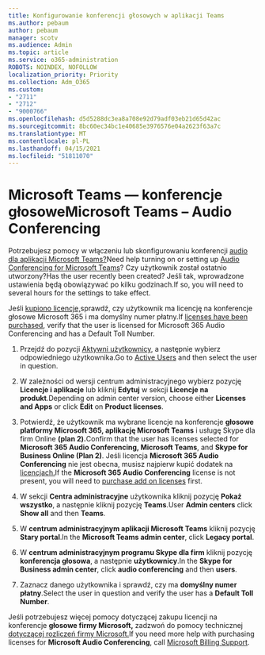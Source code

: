 ```yaml
---
title: Konfigurowanie konferencji głosowych w aplikacji Teams
ms.author: pebaum
author: pebaum
manager: scotv
ms.audience: Admin
ms.topic: article
ms.service: o365-administration
ROBOTS: NOINDEX, NOFOLLOW
localization_priority: Priority
ms.collection: Adm_O365
ms.custom:
- "2711"
- "2712"
- "9000766"
ms.openlocfilehash: d5d5288dc3ea8a708e92d79adf03eb21d65d42ac
ms.sourcegitcommit: 8bc60ec34bc1e40685e3976576e04a2623f63a7c
ms.translationtype: MT
ms.contentlocale: pl-PL
ms.lasthandoff: 04/15/2021
ms.locfileid: "51811070"
---
```

# <a name="microsoft-teams--audio-conferencing"></a><span data-ttu-id="3bed6-102">Microsoft Teams — konferencje głosowe</span><span class="sxs-lookup"><span data-stu-id="3bed6-102">Microsoft Teams – Audio Conferencing</span></span>

<span data-ttu-id="3bed6-103">Potrzebujesz pomocy w włączeniu lub skonfigurowaniu konferencji [audio dla aplikacji Microsoft Teams?](https://docs.microsoft.com/microsoftteams/set-up-audio-conferencing-in-teams)</span><span class="sxs-lookup"><span data-stu-id="3bed6-103">Need help turning on or setting up [Audio Conferencing for Microsoft Teams](https://docs.microsoft.com/microsoftteams/set-up-audio-conferencing-in-teams)?</span></span>  <span data-ttu-id="3bed6-104">Czy użytkownik został ostatnio utworzony?</span><span class="sxs-lookup"><span data-stu-id="3bed6-104">Has the user recently been created?</span></span> <span data-ttu-id="3bed6-105">Jeśli tak, wprowadzone ustawienia będą obowiązywać po kilku godzinach.</span><span class="sxs-lookup"><span data-stu-id="3bed6-105">If so, you will need to several hours for the settings to take effect.</span></span>

<span data-ttu-id="3bed6-106">Jeśli [kupiono licencje,](https://docs.microsoft.com/microsoftteams/set-up-audio-conferencing-in-teams#step-2-get-and-assign-licenses)sprawdź, czy użytkownik ma licencję na konferencje głosowe Microsoft 365 i ma domyślny numer płatny.</span><span class="sxs-lookup"><span data-stu-id="3bed6-106">If [licenses have been purchased](https://docs.microsoft.com/microsoftteams/set-up-audio-conferencing-in-teams#step-2-get-and-assign-licenses), verify that the user is licensed for Microsoft 365 Audio Conferencing and has a Default Toll Number.</span></span>

1. <span data-ttu-id="3bed6-107">Przejdź do pozycji [Aktywni użytkownicy](https://admin.microsoft.com/Adminportal/Home?source=applauncher#/users), a następnie wybierz odpowiedniego użytkownika.</span><span class="sxs-lookup"><span data-stu-id="3bed6-107">Go to [Active Users](https://admin.microsoft.com/Adminportal/Home?source=applauncher#/users) and then select the user in question.</span></span>

2. <span data-ttu-id="3bed6-108">W zależności od wersji centrum administracyjnego wybierz pozycję **Licencje i aplikacje** lub kliknij **Edytuj** w sekcji **Licencje na produkt**.</span><span class="sxs-lookup"><span data-stu-id="3bed6-108">Depending on admin center version, choose either **Licenses and Apps** or click **Edit** on **Product licenses**.</span></span>

3. <span data-ttu-id="3bed6-109">Potwierdź, że użytkownik ma wybrane licencje na konferencje **głosowe platformy Microsoft 365, aplikację Microsoft Teams** i usługę Skype dla firm Online **(plan 2).**</span><span class="sxs-lookup"><span data-stu-id="3bed6-109">Confirm that the user has licenses selected for **Microsoft 365 Audio Conferencing, Microsoft Teams**, and **Skype for Business Online (Plan 2)**.</span></span> <span data-ttu-id="3bed6-110">Jeśli licencja **Microsoft 365 Audio Conferencing** nie jest obecna, musisz najpierw kupić dodatek na [licencjach.](https://docs.microsoft.com/microsoftteams/teams-add-on-licensing/microsoft-teams-add-on-licensing?tabs=small-business)</span><span class="sxs-lookup"><span data-stu-id="3bed6-110">If the **Microsoft 365 Audio Conferencing** license is not present, you will need to [purchase add on licenses](https://docs.microsoft.com/microsoftteams/teams-add-on-licensing/microsoft-teams-add-on-licensing?tabs=small-business) first.</span></span>

4. <span data-ttu-id="3bed6-111">W sekcji **Centra administracyjne** użytkownika kliknij pozycję **Pokaż wszystko**, a następnie kliknij pozycję **Teams**.</span><span class="sxs-lookup"><span data-stu-id="3bed6-111">User **Admin centers** click **Show all** and then **Teams**.</span></span>

5. <span data-ttu-id="3bed6-112">W **centrum administracyjnym aplikacji Microsoft Teams** kliknij pozycję **Stary portal**.</span><span class="sxs-lookup"><span data-stu-id="3bed6-112">In the **Microsoft Teams admin center**, click **Legacy portal**.</span></span>

6. <span data-ttu-id="3bed6-113">W **centrum administracyjnym programu Skype dla firm** kliknij pozycję **konferencja głosowa**, a następnie **użytkownicy**.</span><span class="sxs-lookup"><span data-stu-id="3bed6-113">In the **Skype for Business admin center**, click **audio conferencing** and then **users**.</span></span>

7. <span data-ttu-id="3bed6-114">Zaznacz danego użytkownika i sprawdź, czy ma **domyślny numer płatny**.</span><span class="sxs-lookup"><span data-stu-id="3bed6-114">Select the user in question and verify the user has a **Default Toll Number**.</span></span>

<span data-ttu-id="3bed6-115">Jeśli potrzebujesz więcej pomocy dotyczącej zakupu licencji na konferencje **głosowe firmy Microsoft,** zadzwoń do pomocy technicznej [dotyczącej rozliczeń firmy Microsoft.](https://docs.microsoft.com/microsoft-365/admin/contact-support-for-business-products?view=o365-worldwide#phone-support)</span><span class="sxs-lookup"><span data-stu-id="3bed6-115">If you need more help with purchasing licenses for **Microsoft Audio Conferencing**, call [Microsoft Billing Support](https://docs.microsoft.com/microsoft-365/admin/contact-support-for-business-products?view=o365-worldwide#phone-support).</span></span>
